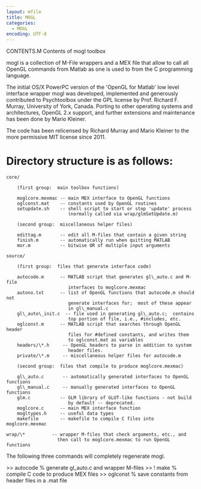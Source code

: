 ```yaml
---
layout: mfile
title: MOGL
categories:
  - MOGL
encoding: UTF-8
---
```


CONTENTS.M  Contents of mogl toolbox

mogl is a collection of M-File wrappers and a MEX file that allow to call
all OpenGL commands from Matlab as one is used to from the C programming
language.


The initial OS/X PowerPC version of the 'OpenGL for Matlab' low level
interface wrapper mogl was developed, implemented and generously
contributed to Psychtoolbox under the GPL license by Prof. Richard F.
Murray, University of York, Canada. Porting to other operating systems
and architectures, OpenGL 2.x support, and further extensions and
maintenance has been done by Mario Kleiner.

The code has been relicensed by Richard Murray and Mario Kleiner to the
more permissive MIT license since 2011.

# Directory structure is as follows:

    core/

        (first group:  main toolbox functions)

        moglcore.mexmac -- main MEX interface to OpenGL functions
        oglconst.mat    -- constants used by OpenGL routines
        setupdate.sh    -- shell script to start or stop 'update' process
                           (normally called via wrap/glmSetUpdate.m)

        (second group:  miscellaneous helper files)

        edittag.m       -- edit all M-files that contain a given string
        finish.m        -- automatically run when quitting MATLAB
        mor.m           -- bitwise OR of multiple input arguments

    source/

        (first group:  files that generate interface code)

        autocode.m      -- MATLAB script that generates gl\_auto.c and M-file
                           interfaces to moglcore.mexmac
        autono.txt      -- list of OpenGL functions that autocode.m should not
                           generate interfaces for;  most of these appear
                           in gl\_manual.c
        gl\_auto\_init.c  -- file used in generating gl\_auto.c;  contains
                           top portion of file, i.e., #includes, etc.
        oglconst.m      -- MATLAB script that searches through OpenGL header
                           files for #defined constants, and writes them
                           to oglconst.mat as variables
        headers/\*.h     -- OpenGL headers to parse in addition to system
                           header files.
        private/\*.m     -- miscellaneous helper files for autocode.m

        (second group:  files that compile to produce moglcore.mexmac)

        gl\_auto.c       -- automatically generated interfaces to OpenGL functions
        gl\_manual.c     -- manually generated interfaces to OpenGL functions
        glm.c           -- GLM library of GLUT-like functions - not build
                           by default -- deprecated.
        moglcore.c      -- main MEX interface function
        mogltypes.h     -- useful data types
        makefile        -- makefile to compile C files into moglcore.mexmac

    wrap/\*          -- wrapper M-files that check arguments, etc., and
                       then call to moglcore.mexmac to run OpenGL functions


The following three commands will completely regenerate mogl.

\>\> autocode     % generate gl\_auto.c and wrapper M-files
\>\> ! make       % compile C code to produce MEX files
\>\> oglconst     % save constants from header files in a .mat file